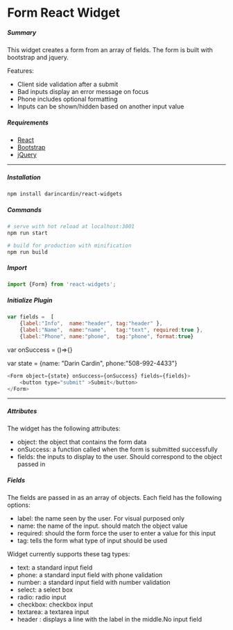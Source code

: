 
# Form React Widget

##### Summary
This widget creates a form from an array of fields. The form is built with bootstrap and jquery.

Features:
* Client side validation after a submit
* Bad inputs display an error message on focus
* Phone includes optional formatting
* Inputs can be shown/hidden based on another input value

##### Requirements

  + [React](https://reactjs.org/)
  + [Bootstrap](https://getbootstrap.com/)
  + [jQuery](http://jquery.com/)
  
-----

##### Installation 

```bash
npm install darincardin/react-widgets
```

##### Commands

```bash
# serve with hot reload at localhost:3001
npm run start

# build for production with minification
npm run build
```

##### Import 

```javascript
import {Form} from 'react-widgets';
```


##### Initialize Plugin

```javascript
var fields =  [ 
	{label:"Info",  name:"header", tag:"header" },
	{label:"Name",  name:"name",   tag:"text", required:true },
	{label:"Phone", name:"phone",  tag:"phone", format:true}		
```
var onSuccess = ()=>{}

var state = {name: "Darin Cardin", phone:"508-992-4433"}

```javascript
<Form object={state} onSuccess={onSuccess} fields={fields}>
	<button type="submit" >Submit</button> 
</Form>
```

-----
##### Attributes

The widget has the following attributes:

* object: the object that contains the form data
* onSuccess: a function called when the form is submitted successfully
* fields: the inputs to display to the user. Should correspond to the object passed in


##### Fields
The fields are passed in as an array of objects. Each field has the following options: 

* label: the name seen by the user. For visual purposed only
* name: the name of the input. should match the object value
* required: should the form force the user to enter a value for this input
* tag: tells the form what type of input should be used



Widget currently supports these tag types:
 * text: a standard input field
 * phone: a standard input field with phone validation
 * number: a standard input field with number validation
 * select: a select box
 * radio: radio input
 * checkbox: checkbox input
 * textarea: a textarea input
 * header : displays a line with the label in the middle.No input field


